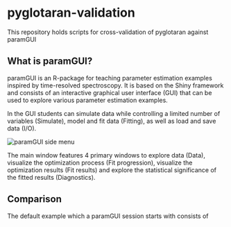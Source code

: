# pyglotaran-validation
This repository holds scripts for cross-validation of pyglotaran against paramGUI

## What is paramGUI?
paramGUI is an R-package for teaching parameter estimation examples inspired by time-resolved spectroscopy. It is based on the Shiny framework and consists of an interactive graphical user interface (GUI) that can be used to explore various parameter estimation examples.

In the GUI students can simulate data while controlling a limited number of variables (Simulate), model and fit data (Fitting), as well as load and save data (I/O).


![paramGUI side menu](screenshots/paramGUI-sc01.png "paramGUI showing the three different states of the side menu")

The main window features 4 primary windows to explore data (Data), visualize the optimization process (Fit progression), visualize the optimization results (Fit results) and explore the statistical significance of the fitted results (Diagnostics).

## Comparison
The default example which a paramGUI session starts with consists of
